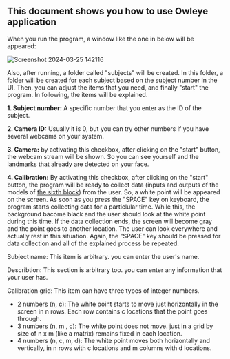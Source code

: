 ## This document shows you how to use Owleye application

When you run the program, a window like the one in below will be appeared:

![Screenshot 2024-03-25 142116](https://github.com/MustafaLotfi/Owleye/assets/53625380/1d311246-4273-4092-a1ab-d7dd2b84173f)

Also, after running, a folder called "subjects" will be created. In this folder, a folder will be created for each subject based on the subject number in the UI. Then, you can adjust the items that you need, and finally "start" the program. In following, the items will be explained.

**1. Subject number:** A specific number that you enter as the ID of the subject.

**2. Camera ID:** Usually it is 0, but you can try other numbers if you have several webcams on your system.

**3. Camera:** by activating this checkbox, after clicking on the "start" button, the webcam stream will be shown. So you can see yourself and the landmarks that already are detected on your face.

**4. Calibration:** By activating this checkbox, after clicking on the "start" button, the program will be ready to collect data (inputs and outputs of the models of [the sixth block]()) from the user. So, a white point will be appeared on the screen. As soon as you press the "SPACE" key on keyboard, the program starts collecting data for a particlular time. While this, the background bacome black and the user should look at the white point during this time. If the data collection ends, the screen will become gray and the point goes to another location. The user can look everywhere and actually rest in this situation. Again, the "SPACE" key should be pressed for data collection and all of the explained process be repeated.

Subject name: This item is arbitrary. you can enter the user's name.

Describtion: This section is arbitrary too. you can enter any information that your user has.

Calibration grid: This item can have three types of integer numbers.

- 2 numbers (n, c): The white point starts to move just horizontally in the screen in n rows. Each row contains c locations that the point goes through.
- 3 numbers (n, m , c): The white point does not move. just in a grid by size of n x m (like a matrix) remains fixed in each location.
- 4 numbers (n, c, m, d): The white point moves both horizontally and vertically, in n rows with c locations and m columns with d locations.



